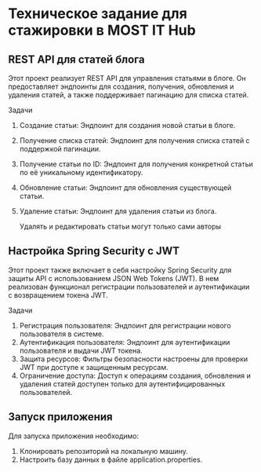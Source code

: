 # Техническое задание для стажировки в MOST IT Hub

## REST API для статей блога
Этот проект реализует REST API для управления статьями в блоге. Он предоставляет эндпоинты для создания, получения, 
обновления и удаления статей, а также поддерживает пагинацию для списка статей.

Задачи
1. Создание статьи: Эндпоинт для создания новой статьи в блоге.
2. Получение списка статей: Эндпоинт для получения списка статей с поддержкой пагинации.
3. Получение статьи по ID: Эндпоинт для получения конкретной статьи по её уникальному идентификатору.
4. Обновление статьи: Эндпоинт для обновления существующей статьи.
5. Удаление статьи: Эндпоинт для удаления статьи из блога.
   
   Удалять и редактировать статьи могут только сами авторы

## Настройка Spring Security с JWT
Этот проект также включает в себя настройку Spring Security для защиты API с использованием JSON Web Tokens (JWT).
В нем реализован функционал регистрации пользователей и аутентификации с возвращением токена JWT.

Задачи
1. Регистрация пользователя: Эндпоинт для регистрации нового пользователя в системе.
2. Аутентификация пользователя: Эндпоинт для аутентификации пользователя и выдачи JWT токена.
3. Защита ресурсов: Фильтры безопасности настроены для проверки JWT при доступе к защищенным ресурсам.
4. Ограничение доступа: Доступ к операциям создания, обновления и удаления статей доступен только для аутентифицированных пользователей.

## Запуск приложения 
Для запуска приложения необходимо:

1. Клонировать репозиторий на локальную машину.
2. Настроить базу данных в файле application.properties.
